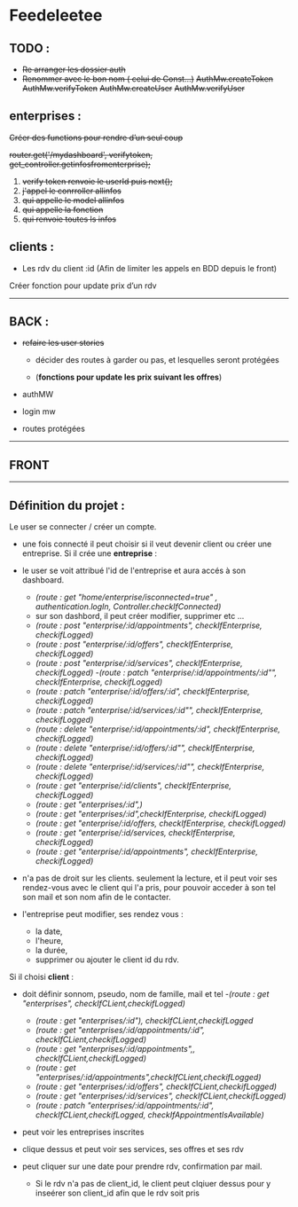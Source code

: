 # Feedeleetee

## TODO :

- ~~Re arranger les dossier auth~~
- ~~Renommer avec le bon nom ( celui de Const…)~~
~~AuthMw.createToken~~
~~AuthMw.verifyToken~~
~~AuthMw.createUser~~
~~AuthMw.verifyUser~~


## enterprises :

~~Créer des functions pour rendre d’un seul coup~~

~~router.get('/mydashboard', verifytoken, get_controller.getinfosfromenterprise);~~

  1. ~~verify token renvoie le userId puis next();~~
  2. ~~j'appel le conrroller allinfos~~
  3. ~~qui appelle le model allinfos~~
  4. ~~qui appelle la fonction~~ 
  5. ~~qui renvoie toutes ls infos~~


## clients :
- Les rdv du client :id
(Afin de limiter les appels en BDD depuis le front) 

Créer fonction pour update prix d’un rdv

---

## BACK :

- ~~refaire les user stories~~

  - décider des routes à garder ou pas, et lesquelles seront protégées

  - (**fonctions pour update les prix suivant les offres**)

- authMW

- login mw

- routes protégées

---

## FRONT

---

## Définition du projet :

Le user se connecter / créer un compte.


- une fois connecté il peut choisir si il veut devenir client ou créer une entreprise.
Si il crée une **entreprise** :

- le user se voit attribué l'id de l'entreprise et aura accés à son dashboard.
    - *(route : get "home/enterprise/isconnected=true" , authentication.logIn, Controller.checkIfConnected)*
    - sur son dashbord, il peut créer modifier, supprimer etc ...
    - *(route : post "enterprise/:id/appointments", checkIfEnterprise, checkifLogged)*
    - *(route : post "enterprise/:id/offers", checkIfEnterprise, checkifLogged)*
    - *(route : post "enterprise/:id/services", checkIfEnterprise, checkifLogged)*
    -*(route : patch "enterprise/:id/appointments/:id"", checkIfEnterprise, checkifLogged)*
    - *(route : patch "enterprise/:id/offers/:id", checkIfEnterprise, checkifLogged)*
    - *(route : patch "enterprise/:id/services/:id"", checkIfEnterprise, checkifLogged)*
    - *(route : delete "enterprise/:id/appointments/:id", checkIfEnterprise, checkifLogged)*
    - *(route : delete "enterprise/:id/offers/:id"", checkIfEnterprise, checkifLogged)*
    - *(route : delete "enterprise/:id/services/:id"", checkIfEnterprise, checkifLogged)*
    - *(route : get "enterprise/:id/clients", checkIfEnterprise, checkifLogged)*
    - *(route : get "enterprises/:id",)*
    - *(route : get "enterprises/:id",checkIfEnterprise, checkifLogged)*
    - *(route : get "enterprise/:id/offers, checkIfEnterprise, checkifLogged)*
    - *(route : get "enterprise/:id/services, checkIfEnterprise, checkifLogged)*
    - *(route : get "enterprise/:id/appointments", checkIfEnterprise, checkifLogged)*
- n'a pas de droit sur les clients. seulement la lecture, et il peut voir ses rendez-vous avec le client qui l'a pris, pour pouvoir acceder à son tel son mail et son nom afin de le contacter.
- l'entreprise peut modifier, ses rendez vous :
    - la date,
    - l'heure,
    - la durée,
    - supprimer ou ajouter le client id du rdv.

Si il choisi **client** :

- doit définir sonnom, pseudo, nom de famille, mail et tel
    -*(route : get "enterprises", checkIfCLient,checkifLogged)*
    - *(route : get "enterprises/:id"), checkIfCLient,checkifLogged*
    - *(route : get "enterprises/:id/appointments/:id", checkIfCLient,checkifLogged)*
    - *(route : get "enterprises/:id/appointments",, checkIfCLient,checkifLogged)*
    - *(route : get "enterprises/:id/appointments",checkIfCLient,checkifLogged)*
    - *(route : get "enterprises/:id/offers", checkIfCLient,checkifLogged)*
    - *(route : get "enterprises/:id/services", checkIfCLient,checkifLogged)*
    - *(route : patch "enterprises/:id/appointments/:id", checkIfCLient,checkifLogged, checkIfAppointmentIsAvailable)*


- peut voir les entreprises inscrites
- clique dessus et peut voir ses services, ses offres et ses rdv
- peut cliquer sur une date pour prendre rdv, confirmation par mail.
  - Si le rdv n'a pas de client_id, le client peut clqiuer dessus pour y inseérer son client_id afin que le rdv soit pris
